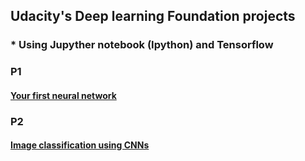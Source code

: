 ## Udacity's Deep learning Foundation projects

### * Using Jupyther notebook (Ipython) and Tensorflow

### P1
#### [Your first neural network](https://github.com/xadahiya/udacity-deep-learning-foundation/tree/master/P1)

### P2
#### [Image classification using CNNs](https://github.com/xadahiya/udacity-deep-learning-foundation/tree/master/P2)

